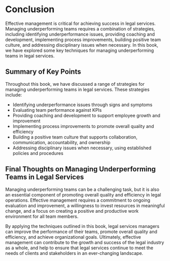 # Conclusion

Effective management is critical for achieving success in legal services. Managing underperforming teams requires a combination of strategies, including identifying underperformance issues, providing coaching and development, implementing process improvements, building positive team culture, and addressing disciplinary issues when necessary. In this book, we have explored some key techniques for managing underperforming teams in legal services.

Summary of Key Points
---------------------

Throughout this book, we have discussed a range of strategies for managing underperforming teams in legal services. These strategies include:

* Identifying underperformance issues through signs and symptoms
* Evaluating team performance against KPIs
* Providing coaching and development to support employee growth and improvement
* Implementing process improvements to promote overall quality and efficiency
* Building a positive team culture that supports collaboration, communication, accountability, and ownership
* Addressing disciplinary issues when necessary, using established policies and procedures

Final Thoughts on Managing Underperforming Teams in Legal Services
------------------------------------------------------------------

Managing underperforming teams can be a challenging task, but it is also an essential component of promoting overall quality and efficiency in legal operations. Effective management requires a commitment to ongoing evaluation and improvement, a willingness to invest resources in meaningful change, and a focus on creating a positive and productive work environment for all team members.

By applying the techniques outlined in this book, legal services managers can improve the performance of their teams, promote overall quality and efficiency, and achieve organizational goals. Ultimately, effective management can contribute to the growth and success of the legal industry as a whole, and help to ensure that legal services continue to meet the needs of clients and stakeholders in an ever-changing landscape.